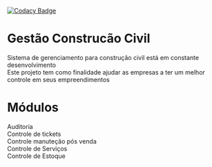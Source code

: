 [![Codacy Badge](https://api.codacy.com/project/badge/Grade/2125cb1ed72b47788a76b61c5a85c63a)](https://www.codacy.com/app/eduardo.gf/gestaoConstrucaoCivil?utm_source=github.com&amp;utm_medium=referral&amp;utm_content=wandersonSantiago/gestaoConstrucaoCivil&amp;utm_campaign=Badge_Grade)

# Gestão Construcão Civil
Sistema de gerenciamento para construção civil está em constante desenvolvimento
<br>Este projeto tem como finalidade ajudar as empresas a ter um melhor controle em seus empreendimentos<br>


# Módulos <br>
Auditoria<br>
Controle de tickets<br>
Controle manuteção pós venda<br>
Controle de Serviços<br>
Controle de Estoque<br>
